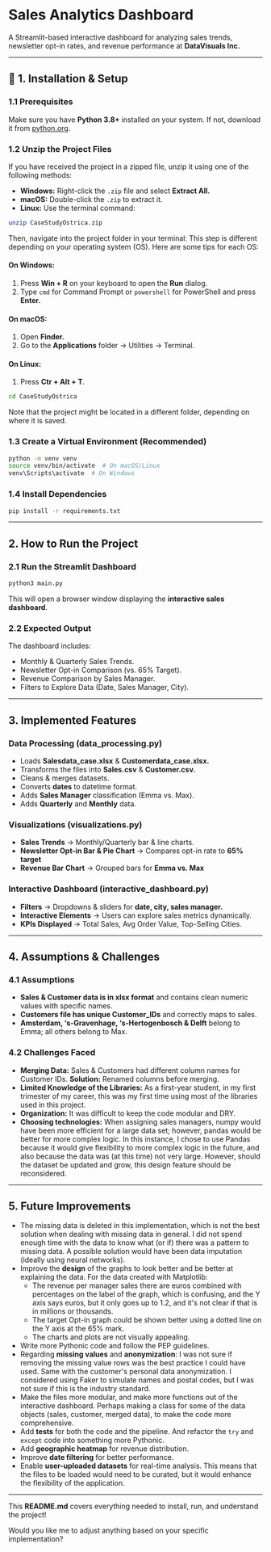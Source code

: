 # **Sales Analytics Dashboard**

A Streamlit-based interactive dashboard for analyzing sales trends, newsletter opt-in rates, and revenue performance at **DataVisuals Inc.**

---

## 🔧 **1. Installation & Setup**

### **1.1 Prerequisites**

Make sure you have **Python 3.8+** installed on your system. If not, download it from [python.org](https://www.python.org/downloads/).

### **1.2 Unzip the Project Files**
If you have received the project in a zipped file, unzip it using one of the following methods:
- **Windows:** Right-click the `.zip` file and select **Extract All.**
- **macOS:** Double-click the `.zip` to extract it.
- **Linux:** Use the terminal command:
```bash
unzip CaseStudyOstrica.zip
```
Then, navigate into the project folder in your terminal:
This step is different depending on your operating system (OS).
Here are some tips for each OS:

#### On Windows:
1. Press **Win + R** on your keyboard to open the **Run** dialog.
2. Type `cmd` for Command Prompt or `powershell` for PowerShell and press **Enter.**

#### On macOS:
1. Open **Finder.**
2. Go to the **Applications** folder -> Utilities -> Terminal.

#### On Linux:
1. Press **Ctr + Alt + T**.

```bash
cd CaseStudyOstrica
```
Note that the project might be located in a different folder, depending on where it is saved.

### **1.3 Create a Virtual Environment (Recommended)**

```bash
python -m venv venv
source venv/bin/activate  # On macOS/Linux
venv\Scripts\activate  # On Windows
```

### **1.4 Install Dependencies**

```bash
pip install -r requirements.txt
```

---

## **2. How to Run the Project**

### **2.1 Run the Streamlit Dashboard**

```bash
python3 main.py
```

This will open a browser window displaying the **interactive sales dashboard**.

### **2.2 Expected Output**

The dashboard includes:  
- Monthly & Quarterly Sales Trends.
- Newsletter Opt-in Comparison (vs. 65% Target).
- Revenue Comparison by Sales Manager.
- Filters to Explore Data (Date, Sales Manager, City).

---

## **3. Implemented Features**

### **Data Processing (data_processing.py)**

- Loads **Salesdata_case.xlsx** & **Customerdata_case.xlsx.**
- Transforms the files into **Sales.csv** & **Customer.csv.**
- Cleans & merges datasets.
- Converts **dates** to datetime format.
- Adds **Sales Manager** classification (Emma vs. Max).
- Adds **Quarterly** and **Monthly** data.

### **Visualizations (visualizations.py)**

- **Sales Trends** → Monthly/Quarterly bar & line charts.
- **Newsletter Opt-in Bar & Pie Chart** → Compares opt-in rate to **65% target**
- **Revenue Bar Chart** → Grouped bars for **Emma vs. Max**

### **Interactive Dashboard (interactive_dashboard.py)**

- **Filters** → Dropdowns & sliders for **date, city, sales manager.**
- **Interactive Elements** → Users can explore sales metrics dynamically.
- **KPIs Displayed** → Total Sales, Avg Order Value, Top-Selling Cities.

---

## **4. Assumptions & Challenges**

### **4.1 Assumptions**

- **Sales & Customer data is in xlsx format** and contains clean numeric values with specific names.
- **Customers file has unique Customer_IDs** and correctly maps to sales.
- **Amsterdam, ‘s-Gravenhage, ‘s-Hertogenbosch & Delft** belong to Emma; all others belong to Max.

### **4.2 Challenges Faced**

- **Merging Data:** Sales & Customers had different column names for Customer IDs. **Solution:** Renamed columns before merging.
- **Limited Knowledge of the Libraries:** As a first-year student, in my first trimester of my career, this was my first time using most of the libraries used in this project.
- **Organization:** It was difficult to keep the code modular and DRY.
- **Choosing technologies:** When assigning sales managers, numpy would have been more efficient for a large data set; however, pandas would be better for more complex logic. In this instance, I chose to use Pandas because it would give flexibility to more complex logic in the future, and also because the data was (at this time) not very large. However, should the dataset be updated and grow, this design feature should be reconsidered.

---

## **5. Future Improvements**

- The missing data is deleted in this implementation, which is not the best solution when dealing with missing data in general. I did not spend enough time with the data to know what (or if) there was a pattern to missing data. A possible solution would have been data imputation (ideally using neural networks). 
- Improve the **design** of the graphs to look better and be better at explaining the data. For the data created with Matplotlib:
    - The revenue per manager sales there are euros combined with percentages on the label of the graph, which is confusing, and the Y axis says euros, but it only goes up to 1.2, and it's not clear if that is in millions or thousands.
    - The target Opt-in graph could be shown better using a dotted line on the Y axis at the 65% mark.
    - The charts and plots are not visually appealing.
- Write more Pythonic code and follow the PEP guidelines.
- Regarding **missing values** and **anonymization**: I was not sure if removing the missing value rows was the best practice I could have used. Same with the customer's personal data anonymization. I considered using Faker to simulate names and postal codes, but I was not sure if this is the industry standard. 
- Make the files more modular, and make more functions out of the interactive dashboard. Perhaps making a class for some of the data objects (sales, customer, merged data), to make the code more comprehensive.
- Add **tests** for both the code and the pipeline. And refactor the `try` and `except` code into something more Pythonic.
- Add **geographic heatmap** for revenue distribution.
- Improve **date filtering** for better performance.
- Enable **user-uploaded datasets** for real-time analysis. This means that the files to be loaded would need to be curated, but it would enhance the flexibility of the application.

---

This **README.md** covers everything needed to install, run, and understand the project! 

Would you like me to adjust anything based on your specific implementation? 
